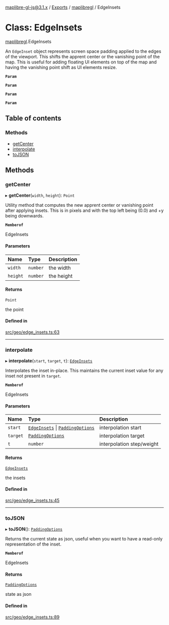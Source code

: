 [maplibre-gl-js@3.1.x](../README.md) / [Exports](../modules.md) / [maplibregl](../modules/maplibregl.md) / EdgeInsets

# Class: EdgeInsets

[maplibregl](../modules/maplibregl.md).EdgeInsets

An `EdgeInset` object represents screen space padding applied to the edges of the viewport.
This shifts the apprent center or the vanishing point of the map. This is useful for adding floating UI elements
on top of the map and having the vanishing point shift as UI elements resize.

**`Param`**

**`Param`**

**`Param`**

**`Param`**

## Table of contents

### Methods

- [getCenter](maplibregl.EdgeInsets.md#getcenter)
- [interpolate](maplibregl.EdgeInsets.md#interpolate)
- [toJSON](maplibregl.EdgeInsets.md#tojson)

## Methods

### getCenter

▸ **getCenter**(`width`, `height`): `Point`

Utility method that computes the new apprent center or vanishing point after applying insets.
This is in pixels and with the top left being (0.0) and +y being downwards.

**`Memberof`**

EdgeInsets

#### Parameters

| Name | Type | Description |
| :------ | :------ | :------ |
| `width` | `number` | the width |
| `height` | `number` | the height |

#### Returns

`Point`

the point

#### Defined in

[src/geo/edge_insets.ts:63](https://github.com/maplibre/maplibre-gl-js/blob/972e15f62/src/geo/edge_insets.ts#L63)

___

### interpolate

▸ **interpolate**(`start`, `target`, `t`): [`EdgeInsets`](maplibregl.EdgeInsets.md)

Interpolates the inset in-place.
This maintains the current inset value for any inset not present in `target`.

**`Memberof`**

EdgeInsets

#### Parameters

| Name | Type | Description |
| :------ | :------ | :------ |
| `start` | [`EdgeInsets`](maplibregl.EdgeInsets.md) \| [`PaddingOptions`](../modules/maplibregl.md#paddingoptions) | interpolation start |
| `target` | [`PaddingOptions`](../modules/maplibregl.md#paddingoptions) | interpolation target |
| `t` | `number` | interpolation step/weight |

#### Returns

[`EdgeInsets`](maplibregl.EdgeInsets.md)

the insets

#### Defined in

[src/geo/edge_insets.ts:45](https://github.com/maplibre/maplibre-gl-js/blob/972e15f62/src/geo/edge_insets.ts#L45)

___

### toJSON

▸ **toJSON**(): [`PaddingOptions`](../modules/maplibregl.md#paddingoptions)

Returns the current state as json, useful when you want to have a
read-only representation of the inset.

**`Memberof`**

EdgeInsets

#### Returns

[`PaddingOptions`](../modules/maplibregl.md#paddingoptions)

state as json

#### Defined in

[src/geo/edge_insets.ts:89](https://github.com/maplibre/maplibre-gl-js/blob/972e15f62/src/geo/edge_insets.ts#L89)
